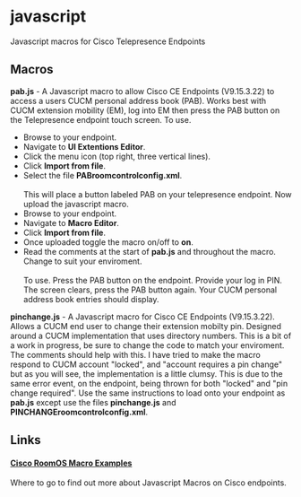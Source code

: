 # javascript
Javascript macros for Cisco Telepresence Endpoints
## Macros
__pab.js__ - A Javascript macro to allow Cisco CE Endpoints (V9.15.3.22) to access a users CUCM personal address book (PAB). Works best with CUCM extension mobility (EM), log into EM then press the PAB button on the Telepresence endpoint touch screen. To use.
- Browse to your endpoint.
- Navigate to __UI Extentions Editor__.
- Click the menu icon (top right, three vertical lines).
- Click __Import from file__.
- Select the file __PABroomcontrolconfig.xml__.<br><br>This will place a button labeled PAB on your telepresence endpoint. Now upload the javascript macro.
- Browse to your endpoint.
- Navigate to __Macro Editor__.
- Click __Import from file__.
- Once uploaded toggle the macro on/off to __on__.
- Read the comments at the start of __pab.js__ and throughout the macro. Change to suit your enviroment.<br><br>
To use. Press the PAB button on the endpoint. Provide your log in PIN. The screen clears, press the PAB button again. Your CUCM personal address book entries should display.

__pinchange.js__ - A Javascript macro for Cisco CE Endpoints (V9.15.3.22). Allows a CUCM end user to change their extension mobilty pin. Designed around a CUCM implementation that uses directory numbers. This is a bit of a work in progress, be sure to change the code to match your enviroment. The comments should help with this. I have tried to make the macro respond to CUCM account "locked", and "account requires a pin change" but as you will see, the implementation is a little clumsy. This is due to the same error event, on the endpoint, being thrown for both "locked" and "pin change required". Use the same instructions to load onto your endpoint as __pab.js__ except use the files __pinchange.js__ and __PINCHANGEroomcontrolconfig.xml__.
## Links
#### [Cisco RoomOS Macro Examples](https://roomos.cisco.com/macros)
Where to go to find out more about Javascript Macros on Cisco endpoints.
